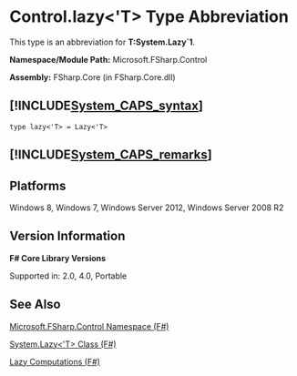 # Control.lazy<'T> Type Abbreviation

This type is an abbreviation for **T:System.Lazy&#96;1**.

**Namespace/Module Path:** Microsoft.FSharp.Control

**Assembly:** FSharp.Core (in FSharp.Core.dll)


## [!INCLUDE[System_CAPS_syntax](//System/Token/System_CAPS_syntax_md.md)]

```
type lazy<'T> = Lazy<'T>
```

## [!INCLUDE[System_CAPS_remarks](//System/Token/System_CAPS_remarks_md.md)]

## Platforms
Windows 8, Windows 7, Windows Server 2012, Windows Server 2008 R2


## Version Information
**F# Core Library Versions**

Supported in: 2.0, 4.0, Portable




## See Also
[Microsoft.FSharp.Control Namespace &#40;F&#35;&#41;](Microsoft.FSharp.Control+Namespace+28%F%2329%.md)

[System.Lazy&#60;'T&#62; Class &#40;F&#35;&#41;](System.Lazy%3C%27T%3E+Class+28%F%2329%.md)

[Lazy Computations &#40;F&#35;&#41;](Lazy+Computations+28%F%2329%.md)

